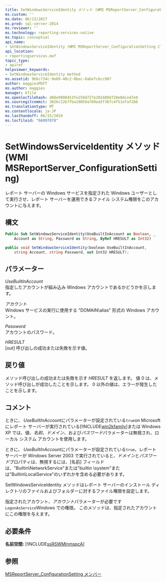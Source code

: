```yaml
---
title: SetWindowsServiceIdentity メソッド (WMI MSReportServer_ConfigurationSetting) | Microsoft Docs
ms.custom: ''
ms.date: 06/13/2017
ms.prod: sql-server-2014
ms.reviewer: ''
ms.technology: reporting-services-native
ms.topic: conceptual
api_name:
- SetWindowsServiceIdentity (WMI MSReportServer_ConfigurationSetting Class)
api_location:
- reportingservices.mof
topic_type:
- apiref
helpviewer_keywords:
- SetWindowsServiceIdentity method
ms.assetid: 9bbc734c-9e69-48c2-8bec-8abe7c6cc987
author: maggiesMSFT
ms.author: maggies
manager: kfile
ms.openlocfilehash: d08e9900453fe259d727e202489d728e0dce47e0
ms.sourcegitcommit: 3026c22b7fba19059a769ea5f367c4f51efaf286
ms.translationtype: MT
ms.contentlocale: ja-JP
ms.lasthandoff: 06/15/2019
ms.locfileid: "66097878"
---
```

# <a name="setwindowsserviceidentity-method-wmi-msreportserverconfigurationsetting"></a>SetWindowsServiceIdentity メソッド (WMI MSReportServer_ConfigurationSetting)
  レポート サーバーの Windows サービスを指定された Windows ユーザーとして実行させ、レポート サーバーを運用できるファイル システム権限をこのアカウントに与えます。  
  
## <a name="syntax"></a>構文  
  
```vb  
Public Sub SetWindowsServiceIdentity(UseBuiltInAccount as Boolean, _  
    Account as String, Password as String, ByRef HRESULT as Int32)  
```  
  
```csharp  
public void SetWindowsServiceIdentity(boolean UseBuiltInAccount,   
    string Account, string Password, out Int32 HRESULT);  
```  
  
## <a name="parameters"></a>パラメーター  
 *UseBuiltInAccount*  
 指定したアカウントが組み込み Windows アカウントであるかどうかを示します。  
  
 *アカウント*  
 Windows サービスの実行に使用する "DOMAIN\alias" 形式の Windows アカウント。  
  
 *Password*  
 アカウントのパスワード。  
  
 *HRESULT*  
 [out] 呼び出しの成功または失敗を示す値。  
  
## <a name="return-value"></a>戻り値  
 メソッド呼び出しの成功または失敗を示す *HRESULT* を返します。 値 0 は、メソッド呼び出しが成功したことを示します。 0 以外の値は、エラーが発生したことを示します。  
  
## <a name="remarks"></a>コメント  
 ときに、 *UseBuiltInAccount*にパラメーターが設定されている`true`on Microsoft にレポート サーバーが実行されている[!INCLUDE[win2kfamily](../../includes/win2kfamily-md.md)]または Windows XP では、値、*名前*、*ドメイン*、および*パスワード*パラメーターは無視され、ローカル システム アカウントを使用します。  
  
 ときに、 *UseBuiltInAccount*にパラメーターが設定されている`true`、レポート サーバーが Windows Server 2003 で実行されていると、*ドメイン*と*パスワード*プロパティは、無視するには、[名前] フィールドは、"Builtin\NetworkService"または"builtin \system"または"Builtin\LocalService"のいずれかを含める必要があります。  
  
 SetWindowsServiceIdentity メソッドはレポート サーバーのインストール ディレクトリのファイルおよびフォルダーに対するファイル権限を設定します。  
  
 指定されたアカウント、*アカウント*パラメーターが必要です`LogonAsService`Windows での権限。 このメソッドは、指定されたアカウントにこの権限を与えます。  
  
## <a name="requirements"></a>必要条件  
 **名前空間:** [!INCLUDE[ssRSWMInmspcA](../../includes/ssrswminmspca-md.md)]  
  
## <a name="see-also"></a>参照  
 [MSReportServer_ConfigurationSetting メンバー](msreportserver-configurationsetting-members.md)  
  
  
